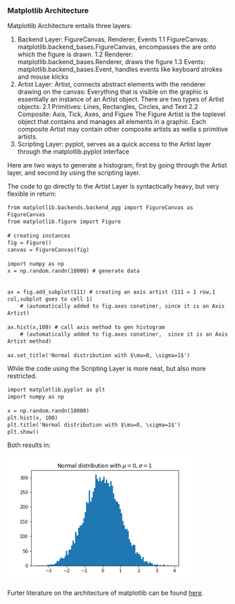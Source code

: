 ### Matplotlib Architecture
Matplotlib Architecture entails three layers:
1. Backend Layer: FigureCanvas, Renderer, Events
 1.1 FigureCanvas: matplotlib.backend_bases.FigureCanvas, encompasses the are onto which the figure is drawn.
 1.2 Renderer: matplotlib.backend_bases.Renderer, draws the figure
 1.3 Events: matplotlib.backend_bases.Event, handles events like keyboard strokes and mouse klicks
2. Artist Layer: Artist, connects abstract elements with the renderer drawing on the canvas:
 Everything that is visible on the graphic is essentially an instance of an Artist object. There are two types of Artist objects:
 2.1 Primitives: Lines, Rectangles, Circles, and Text
 2.2 Composite: Axis, Tick, Axes, and Figure
 The Figure Artist is the toplevel object that contains and manages all elements in a graphic. Each composite Artist may contain other composite artists as wella s primitive artists.
3. Scripting Layer: pyplot, serves as a quick access to the Artist layer through the matplotlib.pyplot interface

Here are two ways to generate a histogram, first by going through the Artist layer, and second by using the scripting layer.

The code to go directly to the Artist Layer is syntactically heavy, but very flexible in return:
~~~
from matplotlib.backends.backend_agg import FigureCanvas as FigureCanvas 
from matplotlib.figure import Figure

# creating instances
fig = Figure()
canvas = FigureCanvas(fig)

import numpy as np
x = np.random.randn(10000) # generate data


ax = fig.add_subplot(111) # creating an axis artist (111 = 1 row,1 col,subplot goes to cell 1)
    # (automatically added to fig.axes conatiner, since it is an Axis Artist)
    
ax.hist(x,100) # call axis method to gen histogram
    # (automatically added to fig.axes conatiner,  since it is an Axis Artist method)

ax.set_title('Normal distribution with $\mu=0, \sigma=1$')
~~~
While the code using the Scripting Layer is more neat, but also more restricted.
~~~
import matplotlib.pyplot as plt
import numpy as np

x = np.random.randn(10000)
plt.hist(x, 100)
plt.title('Normal distribution with $\mu=0, \sigma=1$')
plt.show()
~~~
 
Both results in:

![Histogram Example](assets/matplotlib_ArtistLayerExample.png "Histogram")

Furter literature on the architecture of matplotlib can be found [here](http://aosabook.org/en/matplotlib.html).

